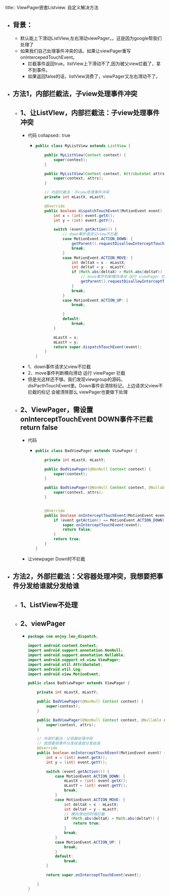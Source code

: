 title:: ViewPager嵌套Listview. 自定义解决方法

- ## 背景：
	- 默认能上下滑动ListVIew,左右滑动viewPager。。这是因为google帮我们处理了
	- 如果我们自己处理事件冲突的话。如果让viewPager重写onIntercepedTouchEvent。
		- 拦截事件返回true。listView上下滑动不了,因为被父view拦截了，拿不到事件。
		- 如果返回false的话，listView消费了，viewPager又左右滑动不了。
- ## 方法1，内部拦截法，子view处理事件冲突
	- ## 1、让ListVIew，内部拦截法：子view处理事件冲突
		- 代码
		  collapsed:: true
			- ```java
			  public class MyListView extends ListView {
			  
			      public MyListView(Context context) {
			          super(context);
			      }
			  
			      public MyListView(Context context, AttributeSet attrs) {
			          super(context, attrs);
			      }
			  
			      // 内部拦截法：子view处理事件冲突
			      private int mLastX, mLastY;
			  
			      @Override
			      public boolean dispatchTouchEvent(MotionEvent event) {
			          int x = (int) event.getX();
			          int y = (int) event.getY();
			  
			          switch (event.getAction()) {
			              // down事件请求父view不拦截
			              case MotionEvent.ACTION_DOWN: {
			                  getParent().requestDisallowInterceptTouchEvent(true);
			                  break;
			              }
			              case MotionEvent.ACTION_MOVE: {
			                  int deltaX = x - mLastX;
			                  int deltaY = y - mLastY;
			                  if (Math.abs(deltaX) > Math.abs(deltaY)) {
			                      // move事件判断横向滑动 运行 viewPager 拦截
			                      getParent().requestDisallowInterceptTouchEvent(false);
			                  }
			                  break;
			              }
			              case MotionEvent.ACTION_UP: {
			                  break;
			  
			              }
			              default:
			                  break;
			          }
			  
			          mLastX = x;
			          mLastY = y;
			          return super.dispatchTouchEvent(event);
			      }
			  }
			  ```
		- 1、down事件请求父view不拦截
		- 2、move事件判断横向滑动 运行 viewPager 拦截
		- 但是光这样还不够。我们发现viewgroup的源码。disPacthTouchEvent里。Down事件会清除标记。上边请求父view不拦截的标记 会被清除那么 viewPager也要做下处理
	- ## 2、ViewPager，需设置onInterceptTouchEvent DOWN事件不拦截return false
		- 代码
			- ```java
			  public class BadViewPager extends ViewPager {
			  
			      private int mLastX, mLastY;
			  
			      public BadViewPager(@NonNull Context context) {
			          super(context);
			      }
			  
			      public BadViewPager(@NonNull Context context, @Nullable AttributeSet attrs) {
			          super(context, attrs);
			      }
			  
			  
			      @Override
			      public boolean onInterceptTouchEvent(MotionEvent event) {
			          if (event.getAction() == MotionEvent.ACTION_DOWN){
			              super.onInterceptTouchEvent(event);
			              return false;
			          }
			          return true;
			      }
			  }
			  
			  ```
		- 让viewpager Down时不拦截
- ## 方法2，外部拦截法：父容器处理冲突，我想要把事件分发给谁就分发给谁
	- ## 1、ListView不处理
	- ## 2、viewPager
		- ```java
		  package com.enjoy.leo_dispatch;
		  
		  import android.content.Context;
		  import android.support.annotation.NonNull;
		  import android.support.annotation.Nullable;
		  import android.support.v4.view.ViewPager;
		  import android.util.AttributeSet;
		  import android.util.Log;
		  import android.view.MotionEvent;
		  
		  public class BadViewPager extends ViewPager {
		  
		      private int mLastX, mLastY;
		  
		      public BadViewPager(@NonNull Context context) {
		          super(context);
		      }
		  
		      public BadViewPager(@NonNull Context context, @Nullable AttributeSet attrs) {
		          super(context, attrs);
		      }
		  
		      // 外部拦截法：父容器处理冲突
		      // 我想要把事件分发给谁就分发给谁
		      @Override
		      public boolean onInterceptTouchEvent(MotionEvent event) {
		          int x = (int) event.getX();
		          int y = (int) event.getY();
		  
		          switch (event.getAction()) {
		              case MotionEvent.ACTION_DOWN: {
		                  mLastX = (int) event.getX();
		                  mLastY = (int) event.getY();
		                  break;
		              }
		              case MotionEvent.ACTION_MOVE: {
		                  int deltaX = x - mLastX;
		                  int deltaY = y - mLastY;
		                  // 横向滑动的时候拦截
		                  if (Math.abs(deltaX) > Math.abs(deltaY)) {
		                      return true;
		                  }
		                  break;
		              }
		              case MotionEvent.ACTION_UP: {
		                  break;
		              }
		              default:
		                  break;
		          }
		  
		          return super.onInterceptTouchEvent(event);
		  
		      }
		  }
		  
		  ```